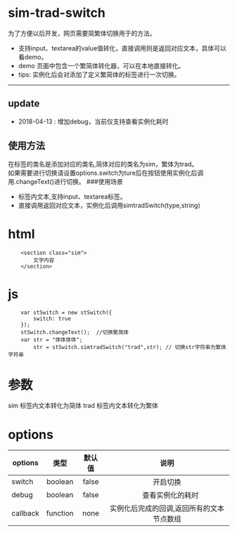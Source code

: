 # sim-trad-switch
为了方便以后开发，网页需要简繁体切换用于的方法。
* 支持input、textarea的value值转化，直接调用则是返回对应文本，具体可以看demo。
* demo 页面中包含一个繁简体转化器，可以在本地直接转化。
* tips: 实例化后会对添加了定义繁简体的标签进行一次切换。
***
## update 
* 2018-04-13 : 增加debug，当前仅支持查看实例化耗时

## 使用方法
在标签的类名是添加对应的类名,简体对应的类名为sim，繁体为trad。  
如果需要进行切换请设置options.switch为ture后在按钮使用实例化后调用.changeText()进行切换。
###使用场景
* 标签内文本,支持input、textarea标签。
* 直接调用返回对应文本，实例化后调用simtradSwitch(type,string)

# html
```
	<section class="sim">
		文字内容
	</section>
```
# js
```
	var stSwitch = new stSwitch({
		switch: true
	});
	stSwitch.changeText();	//切换繁简体
	var str = "体体体体";
		str = stSwitch.simtradSwitch("trad",str); // 切换str字符串为繁体字符串
```

# 参数
sim 	标签内文本转化为简体
trad 	标签内文本转化为繁体
# options
| options | 类型 | 默认值 | 说明 |
| ---------- |:-------:|:-------:|:------:|
| switch | boolean | false | 开启切换 |
| debug | boolean | false |　查看实例化的耗时 |
| callback | function | none | 实例化后完成的回调,返回所有的文本节点数组 |
